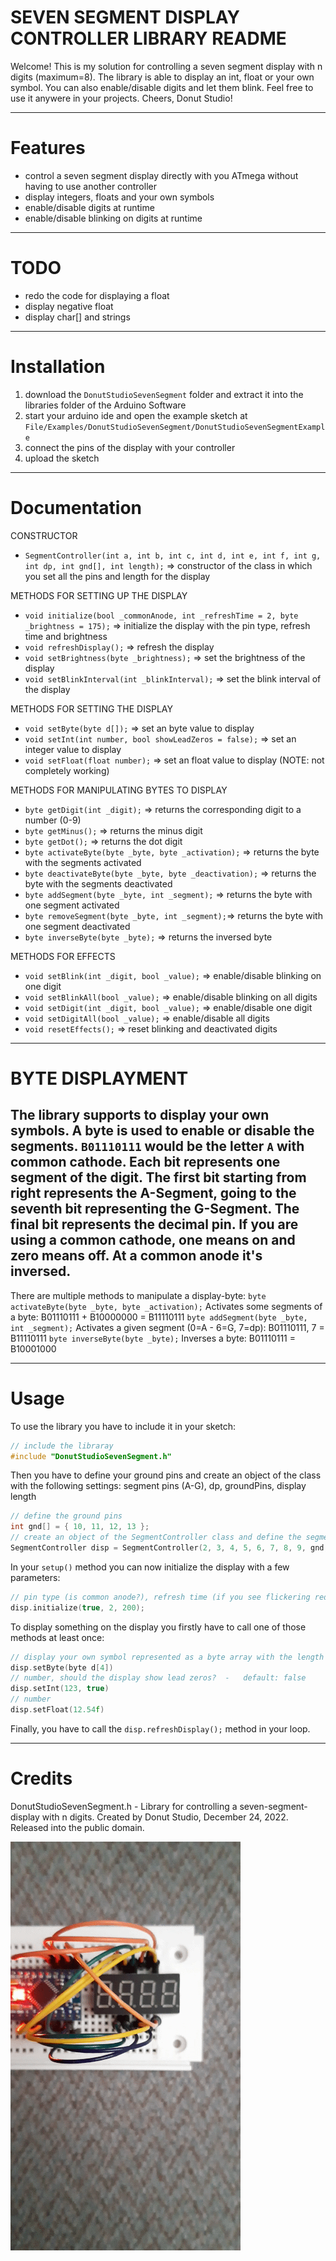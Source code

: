 # SEVEN SEGMENT DISPLAY CONTROLLER LIBRARY README
Welcome!
This is my solution for controlling a seven segment display with n digits (maximum=8).
The library is able to display an int, float or your own symbol. You can also enable/disable digits and let them blink.
Feel free to use it anywere in your projects.
Cheers, Donut Studio!


***
# Features
- control a seven segment display directly with you ATmega without having to use another controller
- display integers, floats and your own symbols
- enable/disable digits at runtime
- enable/disable blinking on digits at runtime


***
# TODO
- redo the code for displaying a float
- display negative float
- display char[] and strings


***
# Installation
1. download the `DonutStudioSevenSegment` folder and extract it into the libraries folder of the Arduino Software
2. start your arduino ide and open the example sketch at `File/Examples/DonutStudioSevenSegment/DonutStudioSevenSegmentExample`
3. connect the pins of the display with your controller
4. upload the sketch


***
# Documentation
CONSTRUCTOR
- `SegmentController(int a, int b, int c, int d, int e, int f, int g, int dp, int gnd[], int length);` => constructor of the class in which you set all the pins and length for the display

METHODS FOR SETTING UP THE DISPLAY
- `void initialize(bool _commonAnode, int _refreshTime = 2, byte _brightness = 175);` => initialize the display with the pin type, refresh time and brightness
- `void refreshDisplay();` => refresh the display
- `void setBrightness(byte _brightness);` => set the brightness of the display 
- `void setBlinkInterval(int _blinkInterval);` => set the blink interval of the display

METHODS FOR SETTING THE DISPLAY
- `void setByte(byte d[]);` => set an byte value to display
- `void setInt(int number, bool showLeadZeros = false);` => set an integer value to display
- `void setFloat(float number);` => set an float value to display (NOTE: not completely working)

METHODS FOR MANIPULATING BYTES TO DISPLAY
- `byte getDigit(int _digit);` => returns the corresponding digit to a number (0-9)
- `byte getMinus();` => returns the minus digit
- `byte getDot();` => returns the dot digit
- `byte activateByte(byte _byte, byte _activation);` => returns the byte with the segments activated
- `byte deactivateByte(byte _byte, byte _deactivation);` => returns the byte with the segments deactivated
- `byte addSegment(byte _byte, int _segment);` => returns the byte with one segment activated
- `byte removeSegment(byte _byte, int _segment);`=> returns the byte with one segment deactivated
- `byte inverseByte(byte _byte);` => returns the inversed byte

METHODS FOR EFFECTS
- `void setBlink(int _digit, bool _value);` => enable/disable blinking on one digit
- `void setBlinkAll(bool _value);` => enable/disable blinking on all digits
- `void setDigit(int _digit, bool _value);` => enable/disable one digit
- `void setDigitAll(bool _value);` => enable/disable all digits
- `void resetEffects();` => reset blinking and deactivated digits


***
# BYTE DISPLAYMENT
The library supports to display your own symbols.
A byte is used to enable or disable the segments.
`B01110111` would be the letter `A` with common cathode.
Each bit represents one segment of the digit.
The first bit starting from right represents the A-Segment, going to the seventh bit representing the G-Segment. The final bit represents the decimal pin.
If you are using a common cathode, one means on and zero means off.
At a common anode it's inversed.
--
There are multiple methods to manipulate a display-byte:
`byte activateByte(byte _byte, byte _activation);` Activates some segments of a byte: B01110111 + B10000000 = B11110111
`byte addSegment(byte _byte, int _segment);` Activates a given segment (0=A - 6=G, 7=dp): B01110111, 7 = B11110111
`byte inverseByte(byte _byte);` Inverses a byte: B01110111 = B10001000


***
# Usage
To use the library you have to include it in your sketch:
```cpp
// include the libraray
#include "DonutStudioSevenSegment.h"
```

Then you have to define your ground pins and create an object of the class with the following settings: segment pins (A-G), dp, groundPins, display length
```cpp
// define the ground pins
int gnd[] = { 10, 11, 12, 13 };
// create an object of the SegmentController class and define the segment, ground pins and display length.
SegmentController disp = SegmentController(2, 3, 4, 5, 6, 7, 8, 9, gnd, 4);
```

In your `setup()` method you can now initialize the display with a few parameters:
```cpp
// pin type (is common anode?), refresh time (if you see flickering reduce this value), brightness(0-255)
disp.initialize(true, 2, 200);
```

To display something on the display you firstly have to call one of those methods at least once:
```cpp
// display your own symbol represented as a byte array with the length of your display length
disp.setByte(byte d[4])
// number, should the display show lead zeros?  -   default: false
disp.setInt(123, true)
// number
disp.setFloat(12.54f)
```
Finally, you have to call the `disp.refreshDisplay();` method in your loop.


***
# Credits
DonutStudioSevenSegment.h - Library for controlling a seven-segment-display with n digits.
Created by Donut Studio, December 24, 2022.
Released into the public domain.

![example](https://github.com/Donut-Studio/Arduino-Seven-Segment-Controller/blob/main/assets/example1.gif)
